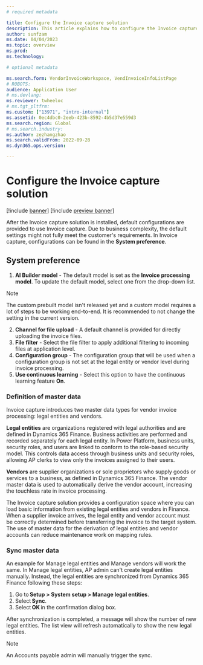 ```yaml
---
# required metadata

title: Configure the Invoice capture solution
description: This article explains how to configure the Invoice capture solution.
author: sunfzam
ms.date: 04/04/2023
ms.topic: overview
ms.prod: 
ms.technology: 

# optional metadata

ms.search.form: VendorInvoiceWorkspace, VendInvoiceInfoListPage
# ROBOTS: 
audience: Application User
# ms.devlang: 
ms.reviewer: twheeloc
# ms.tgt_pltfrm: 
ms.custom: ["13971", "intro-internal"]
ms.assetid: 0ec4dbc0-2eeb-423b-8592-4b5d37e559d3
ms.search.region: Global
# ms.search.industry: 
ms.author: zezhangzhao
ms.search.validFrom: 2022-09-28
ms.dyn365.ops.version: 

---
```


# Configure the Invoice capture solution

[!include [banner](../includes/banner.md)]
[!include [preview banner](../includes/preview-banner.md)]

After the Invoice capture solution is installed, default configurations are provided to use Invoice capture. Due to business complexity, the default settings might not fully meet the customer's requirements. In Invoice capture, configurations can be found in the **System preference**. 

## System preference 
1. **AI Builder model** - The default model is set as the **Invoice processing model**. To update the default model, select one from the drop-down list. 
>[!Note]
>The custom prebuilt model isn't released yet and a custom model requires a lot of steps to be working end-to-end. It is recommended to not change the setting in the current version.  

2. **Channel for file upload** -  A default channel is provided for directly uploading the invoice files.  
3. **File filter** - Select the file filter to apply additional filtering to incoming files at application level.  
4. **Configuration group** - The configuration group that will be used when a configuration group is not set at the legal entity or vendor level during invoice processing. 
5. **Use continuous learning** - Select this option to have the continuous learning feature **On**.

### Definition of master data  

Invoice capture introduces two master data types for vendor invoice processing: legal entities and vendors. 

**Legal entities** are organizations registered with legal authorities and are defined in Dynamics 365 Finance. Business activities are performed and recorded separately for each legal entity. In Power Platform, business units, security roles, and users are linked to conform to the role-based security model. This controls data access through business units and security roles, allowing AP clerks to view only the invoices assigned to their users. 

**Vendors** are supplier organizations or sole proprietors who supply goods or services to a business, as defined in Dynamics 365 Finance. The vendor master data is used to automatically derive the vendor account, increasing the touchless rate in invoice processing. 

The Invoice capture solution provides a configuration space where you can load basic information from existing legal entities and vendors in Finance. When a supplier invoice arrives, the legal entity and vendor account must be correctly determined before transferring the invoice to the target system. The use of master data for the derivation of legal entities and vendor accounts can reduce maintenance work on mapping rules. 


### Sync master data
An example for Manage legal entities and Manage vendors will work the same. In Manage legal entities, AP admin can't create legal entities manually. Instead, the legal entities are synchronized from Dynamics 365 Finance following these steps: 
1. Go to **Setup > System setup > Manage legal entities**.
2. Select **Sync**. 
3. Select **OK** in the confirmation dialog box. 

After synchronization is completed, a message will show the number of new legal entities. The list view will refresh automatically to show the new legal entities.  

>[!Note]
>An Accounts payable admin will manually trigger the sync. 



